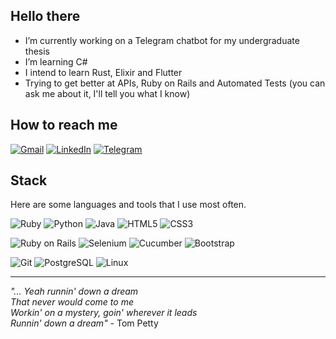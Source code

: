 <div align='left'>

## Hello there

- I’m currently working on a Telegram chatbot for my undergraduate thesis
- I’m learning C#
- I intend to learn Rust, Elixir and Flutter
- Trying to get better at APIs, Ruby on Rails and Automated Tests (you can ask me about it, I'll tell you what I know)

## How to reach me

[![Gmail](https://img.shields.io/static/v1?style=for-the-badge&message=Gmail&color=EA4335&logo=Gmail&logoColor=FFFFFF&label=)](mailto:julianoaugusto22@gmail.com)
[![LinkedIn](https://img.shields.io/static/v1?style=for-the-badge&message=LinkedIn&color=0A66C2&logo=LinkedIn&logoColor=FFFFFF&label=)](https://www.linkedin.com/in/julianoagm/)
[![Telegram](https://img.shields.io/static/v1?style=for-the-badge&message=Telegram&color=26A5E4&logo=Telegram&logoColor=000000&label=)](https://t.me/JulianoGM)

## Stack

Here are some languages ​​and tools that I use most often.

![Ruby](https://img.shields.io/static/v1?style=for-the-badge&message=Ruby&color=CC342D&logo=Ruby&logoColor=FFFFFF&label=)
![Python](https://img.shields.io/static/v1?style=for-the-badge&message=Python&color=3776AB&logo=Python&logoColor=FFFFFF&label=)
![Java](https://img.shields.io/badge/java-%23ED8B00.svg?style=for-the-badge&logo=java&logoColor=white)
![HTML5](https://img.shields.io/static/v1?style=for-the-badge&message=HTML5&color=E34F26&logo=HTML5&logoColor=FFFFFF&label=)
![CSS3](https://img.shields.io/static/v1?style=for-the-badge&message=CSS3&color=1572B6&logo=CSS3&logoColor=FFFFFF&label=)

![Ruby on Rails](https://img.shields.io/static/v1?style=for-the-badge&message=Rails&color=CC0000&logo=Ruby+on+Rails&logoColor=FFFFFF&label=)
![Selenium](https://img.shields.io/static/v1?style=for-the-badge&message=Selenium&color=43B02A&logo=Selenium&logoColor=FFFFFF&label=)
![Cucumber](https://img.shields.io/static/v1?style=for-the-badge&message=Cucumber&color=222222&logo=Cucumber&logoColor=23D96C&label=)
![Bootstrap](https://img.shields.io/static/v1?style=for-the-badge&message=Bootstrap&color=7952B3&logo=Bootstrap&logoColor=FFFFFF&label=)

![Git](https://img.shields.io/static/v1?style=for-the-badge&message=Git&color=F05032&logo=Git&logoColor=FFFFFF&label=)
![PostgreSQL](https://img.shields.io/static/v1?style=for-the-badge&message=PostgreSQL&color=4169E1&logo=PostgreSQL&logoColor=FFFFFF&label=)
![Linux](https://img.shields.io/static/v1?style=for-the-badge&message=Linux&color=222222&logo=Linux&logoColor=FCC624&label=)

<!-- ![JavaScript](https://img.shields.io/static/v1?style=for-the-badge&message=JavaScript&color=222222&logo=JavaScript&logoColor=F7DF1E&label=) -->
<!-- ![C](https://img.shields.io/static/v1?style=for-the-badge&message=C&color=222222&logo=C&logoColor=A8B9CC&label=) -->
<!-- ![C++](https://img.shields.io/static/v1?style=for-the-badge&message=C%2B%2B&color=00599C&logo=C%2B%2B&logoColor=FFFFFF&label=) -->
<!-- ![MySQL](https://img.shields.io/static/v1?style=for-the-badge&message=MySQL&color=4479A1&logo=MySQL&logoColor=FFFFFF&label=) -->
<!-- ![RabbitMQ](https://img.shields.io/static/v1?style=for-the-badge&message=RabbitMQ&color=FF6600&logo=RabbitMQ&logoColor=FFFFFF&label=) -->

___
<i>"... Yeah runnin' down a dream<br>
That never would come to me<br>
Workin' on a mystery, goin' wherever it leads<br>
Runnin' down a dream"</i> - Tom Petty

<!-- <img src="https://github-readme-stats.vercel.app/api?username=julianogm&theme=github_dark"> -->

</div>